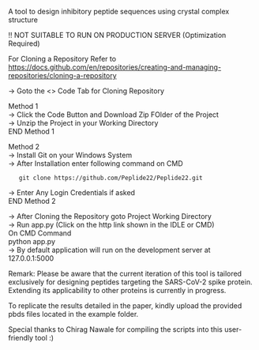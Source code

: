 A tool to design inhibitory peptide sequences using crystal complex structure

!! NOT SUITABLE TO RUN ON PRODUCTION SERVER (Optimization Required)

For Cloning a Repository Refer to 
  https://docs.github.com/en/repositories/creating-and-managing-repositories/cloning-a-repository 

-> Goto the <> Code Tab for Cloning Repository 

  Method 1  
  -> Click the Code Button and Download Zip FOlder of the Project  
  -> Unzip the Project in your Working Directory  
  END Method 1
  
  Method 2  
  -> Install Git on your Windows System  
  -> After Installation enter following command on CMD  
       
       git clone https://github.com/Peplide22/Peplide22.git
  
  -> Enter Any Login Credentials if asked  
  END Method 2
    
-> After Cloning the Repository goto Project Working Directory  
-> Run app.py (Click on the http link shown in the IDLE or CMD)  
     On CMD Command  
       python app.py  
-> By default application will run on the development server at 127.0.0.1:5000

Remark: Please be aware that the current iteration of this tool is tailored exclusively for designing peptides targeting the SARS-CoV-2 spike protein. Extending its applicability to other proteins is currently in progress. 

To replicate the results detailed in the paper, kindly upload the provided pbds files located in the example folder.

Special thanks to Chirag Nawale for compiling the scripts into this user-friendly tool :)
